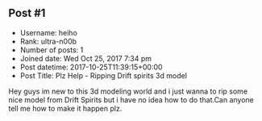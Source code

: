 ## Post #1
- Username: heiho
- Rank: ultra-n00b
- Number of posts: 1
- Joined date: Wed Oct 25, 2017 7:34 pm
- Post datetime: 2017-10-25T11:39:15+00:00
- Post Title: Plz Help - Ripping Drift spirits 3d model

Hey guys im new to this 3d modeling world and  i just wanna to rip some nice model from Drift Spirits but i have no idea how to do that.Can anyone tell me how to make it happen plz.
